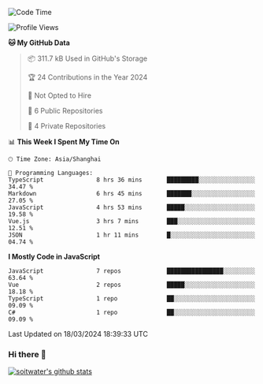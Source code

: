 <!--START_SECTION:waka-->
![Code Time](http://img.shields.io/badge/Code%20Time-3%2C240%20hrs%2024%20mins-blue)

![Profile Views](http://img.shields.io/badge/Profile%20Views-0-blue)

**🐱 My GitHub Data** 

> 📦 311.7 kB Used in GitHub's Storage 
 > 
> 🏆 24 Contributions in the Year 2024
 > 
> 🚫 Not Opted to Hire
 > 
> 📜 6 Public Repositories 
 > 
> 🔑 4 Private Repositories 
 > 
📊 **This Week I Spent My Time On** 

```text
🕑︎ Time Zone: Asia/Shanghai

💬 Programming Languages: 
TypeScript               8 hrs 36 mins       █████████░░░░░░░░░░░░░░░░   34.47 % 
Markdown                 6 hrs 45 mins       ███████░░░░░░░░░░░░░░░░░░   27.05 % 
JavaScript               4 hrs 53 mins       █████░░░░░░░░░░░░░░░░░░░░   19.58 % 
Vue.js                   3 hrs 7 mins        ███░░░░░░░░░░░░░░░░░░░░░░   12.51 % 
JSON                     1 hr 11 mins        █░░░░░░░░░░░░░░░░░░░░░░░░   04.74 % 
```

**I Mostly Code in JavaScript** 

```text
JavaScript               7 repos             ████████████████░░░░░░░░░   63.64 % 
Vue                      2 repos             █████░░░░░░░░░░░░░░░░░░░░   18.18 % 
TypeScript               1 repo              ██░░░░░░░░░░░░░░░░░░░░░░░   09.09 % 
C#                       1 repo              ██░░░░░░░░░░░░░░░░░░░░░░░   09.09 % 
```




 Last Updated on 18/03/2024 18:39:33 UTC
<!--END_SECTION:waka-->

### Hi there 👋
[![soitwater's github stats](https://github-readme-stats.vercel.app/api?username=soitwater)](https://github.com/soitwater/github-readme-stats)
